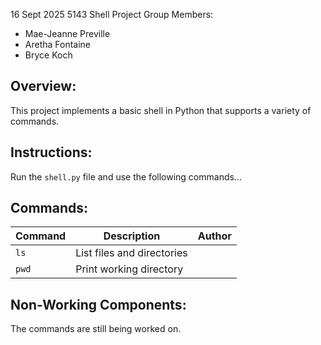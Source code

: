 16 Sept 2025
5143 Shell Project
Group Members:
- Mae-Jeanne Preville
- Aretha Fontaine 
- Bryce Koch

## Overview:
This project implements a basic shell in Python that supports a variety of commands.

## Instructions:
Run the `shell.py` file and use the following commands...

## Commands:
| Command  | Description                  | Author   |
|----------|------------------------------|----------|
| `ls`     | List files and directories    |  |
| `pwd`    | Print working directory       |  |

## Non-Working Components:
The commands are still being worked on. 
